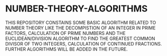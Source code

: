 # NUMBER-THEORY-ALGORITHMS
THIS REPOSITORY CONSTAINS SOME BASIC ALGORITHM RELATED TO NUMBER THEORY LIKE THE DECOMPISTION OF AN INTEGER IN PRIME FACTORS, CALCULATION OF PRIME NUMBERS AND THE EUCLIDEAN/DIVISION ALGORITHM TO FIND THE GREATEST COMMON DIVISOR OF TWO INTEGERS, CALCULATION OF CONTINUED FRACTIONS. FURTHER ALGORITHMS WILL BE ADDED IN THE FUTURE.
